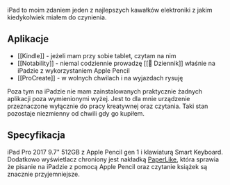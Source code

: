 iPad to moim zdaniem jeden z najlepszych kawałków elektroniki z jakim kiedykolwiek miałem do czynienia. 

## Aplikacje
- [[Kindle]] - jeżeli mam przy sobie tablet, czytam na nim
- [[Notability]] - niemal codziennie prowadzę [[📓 Dziennik]] właśnie na iPadzie z wykorzystaniem Apple Pencil
- [[ProCreate]] - w wolnych chwilach i na wyjazdach rysuję

Poza tym na iPadzie nie mam zainstalowanych praktycznie żadnych aplikacji poza wymienionymi wyżej. Jest to dla mnie urządzenie przeznaczone wyłącznie do pracy kreatywnej oraz czytania. Taki stan pozostaje niezmienny od chwili gdy go kupiłem.

## Specyfikacja
iPad Pro 2017 9.7" 512GB z Apple Pencil gen 1 i klawiaturą Smart Keyboard. Dodatkowo wyświetlacz chroniony jest nakładką [PaperLike](https://paperlike.com/), która sprawia że pisanie na iPadzie z pomocą Apple Pencil oraz czytanie książek są znacznie przyjemniejsze. 